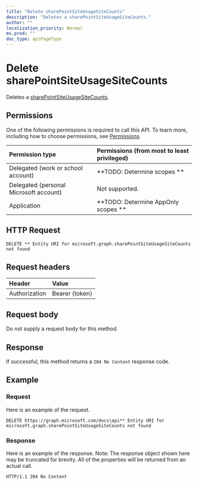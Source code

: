 ```yaml
---
title: "Delete sharePointSiteUsageSiteCounts"
description: "Deletes a sharePointSiteUsageSiteCounts."
author: ""
localization_priority: Normal
ms.prod: ""
doc_type: apiPageType
---
```


# Delete sharePointSiteUsageSiteCounts

Deletes a [sharePointSiteUsageSiteCounts](../resources/sharepointsiteusagesitecounts.md).

## Permissions
One of the following permissions is required to call this API. To learn more, including how to choose permissions, see [Permissions](/concepts/permissions-reference.md).

|Permission type|Permissions (from most to least privileged)|
|:---|:---|
|Delegated (work or school account)|**TODO: Determine scopes **|
|Delegated (personal Microsoft account)|Not supported.|
|Application|**TODO: Determine AppOnly scopes **|

## HTTP Request
<!-- {
  "blockType": "ignored"
}
-->
``` http
DELETE ** Entity URI for microsoft.graph.sharePointSiteUsageSiteCounts not found
```

## Request headers
|Header|Value|
|:---|:---|
|Authorization|Bearer {token}|

## Request body
Do not supply a request body for this method.

## Response
If successful, this method returns a `204 No Content` response code.

## Example

### Request
Here is an example of the request.
<!-- {
  "blockType": "request",
  "name": "delete_sharepointsiteusagesitecounts"
}
-->
``` http
DELETE https://graph.microsoft.com/docs\api** Entity URI for microsoft.graph.sharePointSiteUsageSiteCounts not found
```

### Response
Here is an example of the response. Note: The response object shown here may be truncated for brevity. All of the properties will be returned from an actual call.
<!-- {
  "blockType": "response",
  "truncated": true
}
-->
``` http
HTTP/1.1 204 No Content
```

